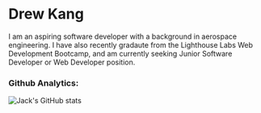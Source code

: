 # Drew Kang

I am an aspiring software developer with a background in aerospace engineering. I have also recently gradaute from the Lighthouse Labs Web Development Bootcamp, and am currently seeking Junior Software Developer or Web Developer position.

### Github Analytics:
![Jack's GitHub stats](https://github-readme-stats.vercel.app/api?username=KangerDrew&show_icons=true&theme=dark)

<!--
**KangerDrew/KangerDrew** is a ✨ _special_ ✨ repository because its `README.md` (this file) appears on your GitHub profile.

Here are some ideas to get you started:

- 🔭 I’m currently working on ...
- 🌱 I’m currently learning ...
- 👯 I’m looking to collaborate on ...
- 🤔 I’m looking for help with ...
- 💬 Ask me about ...
- 📫 How to reach me: ...
- 😄 Pronouns: ...
- ⚡ Fun fact: ...
-->
